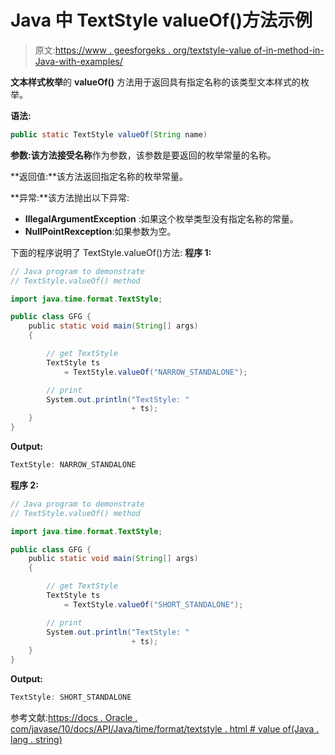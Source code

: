 # Java 中 TextStyle valueOf()方法示例

> 原文:[https://www . geesforgeks . org/textstyle-value of-in-method-in-Java-with-examples/](https://www.geeksforgeeks.org/textstyle-valueof-method-in-java-with-examples/)

**文本样式枚举**的 **valueOf()** 方法用于返回具有指定名称的该类型文本样式的枚举。

**语法:**

```java
public static TextStyle valueOf(String name)

```

**参数:**该方法接受**名称**作为参数，该参数是要返回的枚举常量的名称。

**返回值:**该方法返回指定名称的枚举常量。

**异常:**该方法抛出以下异常:

*   **IllegalArgumentException** :如果这个枚举类型没有指定名称的常量。
*   **NullPointRexception**:如果参数为空。

下面的程序说明了 TextStyle.valueOf()方法:
**程序 1:**

```java
// Java program to demonstrate
// TextStyle.valueOf() method

import java.time.format.TextStyle;

public class GFG {
    public static void main(String[] args)
    {

        // get TextStyle
        TextStyle ts
            = TextStyle.valueOf("NARROW_STANDALONE");

        // print
        System.out.println("TextStyle: "
                           + ts);
    }
}
```

**Output:**

```java
TextStyle: NARROW_STANDALONE

```

**程序 2:**

```java
// Java program to demonstrate
// TextStyle.valueOf() method

import java.time.format.TextStyle;

public class GFG {
    public static void main(String[] args)
    {

        // get TextStyle
        TextStyle ts
            = TextStyle.valueOf("SHORT_STANDALONE");

        // print
        System.out.println("TextStyle: "
                           + ts);
    }
}
```

**Output:**

```java
TextStyle: SHORT_STANDALONE

```

参考文献:[https://docs . Oracle . com/javase/10/docs/API/Java/time/format/textstyle . html # value of(Java . lang . string)](https://docs.oracle.com/javase/10/docs/api/java/time/format/TextStyle.html#valueOf(java.lang.String))